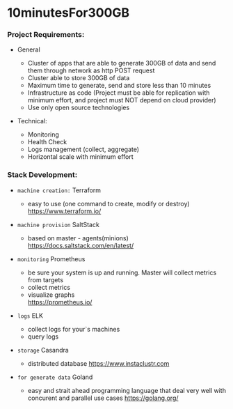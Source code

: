 #  10minutesFor300GB

### Project Requirements:   
- General
    - Cluster of apps that are able to generate 300GB of data and send them through network as http POST request 
    - Cluster able to store 300GB of data
    - Maximum time to generate, send and store less than 10 minutes
    - Infrastructure as code (Project must be able for replication with minimum effort, and project must NOT depend on cloud provider)
    - Use only open source technologies
    
- Technical:
    - Monitoring  
    - Health Check
    - Logs management (collect, aggregate)
    - Horizontal scale with minimum effort    
    
### Stack Development:
- ```machine creation:``` Terraform   
    - easy to use (one command to create, modify or destroy)    
    https://www.terraform.io/
    
- ```machine provision``` SaltStack
    - based on master - agents(minions)   
    https://docs.saltstack.com/en/latest/
    
- ```monitoring``` Prometheus
    - be sure your system is up and running. Master will collect metrics from targets
    - collect metrics
    - visualize graphs  
    https://prometheus.io/    
    
- ```logs``` ELK
    - collect logs for your`s machines
    - query logs  
    
- ```storage``` Casandra
    - distributed database
    https://www.instaclustr.com        
    
- ```for generate data``` Goland
    - easy and strait ahead programming language that deal very well with concurent and parallel use cases
    https://golang.org/
    
         
    

 